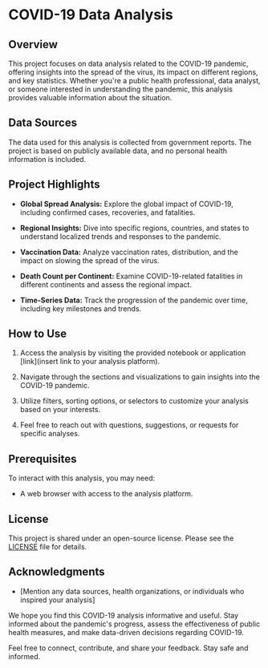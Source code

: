 # COVID-19 Data Analysis

## Overview
This project focuses on data analysis related to the COVID-19 pandemic, offering insights into the spread of the virus, its impact on different regions, and key statistics. Whether you're a public health professional, data analyst, or someone interested in understanding the pandemic, this analysis provides valuable information about the situation.

## Data Sources
The data used for this analysis is collected from government reports. The project is based on publicly available data, and no personal health information is included.

## Project Highlights
- **Global Spread Analysis:** Explore the global impact of COVID-19, including confirmed cases, recoveries, and fatalities.

- **Regional Insights:** Dive into specific regions, countries, and states to understand localized trends and responses to the pandemic.

- **Vaccination Data:** Analyze vaccination rates, distribution, and the impact on slowing the spread of the virus.

- **Death Count per Continent:** Examine COVID-19-related fatalities in different continents and assess the regional impact.

- **Time-Series Data:** Track the progression of the pandemic over time, including key milestones and trends.

## How to Use
1. Access the analysis by visiting the provided notebook or application [link](insert link to your analysis platform).

2. Navigate through the sections and visualizations to gain insights into the COVID-19 pandemic.

3. Utilize filters, sorting options, or selectors to customize your analysis based on your interests.

4. Feel free to reach out with questions, suggestions, or requests for specific analyses.

## Prerequisites
To interact with this analysis, you may need:

- A web browser with access to the analysis platform.

## License
This project is shared under an open-source license. Please see the [LICENSE](LICENSE) file for details.

## Acknowledgments
- [Mention any data sources, health organizations, or individuals who inspired your analysis]

We hope you find this COVID-19 analysis informative and useful. Stay informed about the pandemic's progress, assess the effectiveness of public health measures, and make data-driven decisions regarding COVID-19.

Feel free to connect, contribute, and share your feedback. Stay safe and informed.

